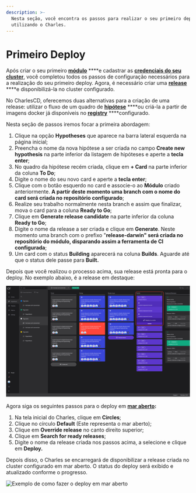 ```yaml
---
description: >-
  Nesta seção, você encontra os passos para realizar o seu primeiro deploy
  utilizando o Charles.
---
```


# Primeiro Deploy

Após criar o seu primeiro [**módulo**](https://docs.charlescd.io/primeiros-passsos/criando-modulos) ****e cadastrar as [**credenciais do seu cluster**](https://docs.charlescd.io/primeiros-passsos/definindo-workspace/configuracoes-de-deploy), você completou todos os passos de configuração necessários para a realização do seu primeiro deploy. Agora, é necessário criar uma [**release**](https://docs.charlescd.io/referencia/release) ****e disponibilizá-la no cluster configurado.

No CharlesCD, oferecemos duas alternativas para a criação de uma release: utilizar o fluxo de um quadro de [**hipótese**](https://docs.charlescd.io/referencia/hipotese) ****ou criá-la a partir de imagens docker já disponíveis no [**registry**](https://docs.charlescd.io/primeiros-passsos/definindo-workspace/docker-registry) ****configurado. 

Nesta seção de passos iremos focar a primeira abordagem:

1. Clique na opção **Hypotheses** que aparece na barra lateral esquerda na página inicial;
2.  Preencha o nome da nova hipótese a ser criada no campo **Create new hypothesis** na parte inferior da listagem de hipóteses e aperte a **tecla enter**;
3. No quadro da hipótese recém criada, clique em **+ Card** na parte inferior da coluna **To Do**;
4. Digite o nome do seu novo card e aperte a **tecla enter**;
5. Clique com o botão esquerdo no card e associe-o ao **Módulo** criado anteriormente. **A partir deste momento uma branch com o nome do card será criada no repositório configurado**;
6. Realize seu trabalho normalmente nesta branch e assim que finalizar, mova o card para a coluna **Ready to Go**;
7. Clique em **Generate release candidate** na parte inferior da coluna **Ready to Go**;
8. Digite o nome da release a ser criada e clique em **Generate**. Neste momento uma branch com o prefixo "**release-darwin" será criada no repositório do módulo, disparando assim a ferramenta de CI configurada**;
9. Um card com o status **Building** aparecerá na coluna **Builds**. Aguarde até que o status dele passe para **Built.**

Depois que você realizou o processo acima, sua release está pronta para o deploy. No exemplo abaixo, é a release em destaque: 

![Exemplo de release criada e pronta para deploy](../.gitbook/assets/primeiro_deploy-1-.png)

Agora siga os seguintes passos para o deploy em [**mar aberto**](https://docs.charlescd.io/principais-conceitos#mar-aberto-open-sea)**:**

1. Na tela inicial do Charles, clique em **Circles**;
2. Clique no círculo **Default** \(Este representa o mar aberto\);
3. Clique em **Override release** no canto direito superior;
4. Clique em **Search for ready releases**;
5. Digite o nome da release criada nos passos acima, a selecione e clique em **Deploy.**

Depois disso, o Charles se encarregará de disponibilizar a release criada no cluster configurado em mar aberto. O status do deploy será exibido e atualizado conforme o progresso.

![Exemplo de como fazer o deploy em mar aberto](../.gitbook/assets/default-override-release.gif)

